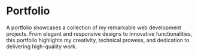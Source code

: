 # Portfolio
A portfolio showcases a collection of my remarkable web development projects. From elegant and responsive designs to innovative functionalities, this portfolio highlights my creativity, technical prowess, and dedication to delivering high-quality work.

